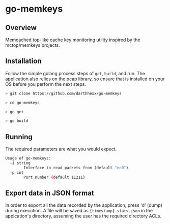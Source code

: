 # go-memkeys

## Overview

Memcached top-like cache key monitoring utility inspired by the mctop/memkeys projects.

## Installation

Follow the simple golang process steps of `get`, `build`, and run. The application also relies on the pcap library, so ensure that is installed on your OS before you perform the next steps.

```bash
> git clone https://github.com/darthhexx/go-memkeys

> cd go-memkeys

> go get

> go build
```

## Running

The required parameters are what you would expect.

```bash
Usage of go-memkeys:
  -i string
    	Interface to read packets from (default "en0")
  -p int
    	Port number (default 11211)
```

## Export data in JSON format

In order to export all the data recorded by the application; press 'd' (dump) during execution. A file will be saved as `{timestamp}-stats.json` in the applcation's directory, assuming the user has the required directory ACLs.
